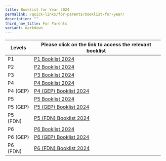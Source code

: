 ```yaml
---
title: Booklist for Year 2024
permalink: /quick-links/for-parents/booklist-for-year/
description: ""
third_nav_title: For Parents
variant: markdown
---
```

| Levels | Please click on the link to access the relevant booklist | 
| -------- | -------- | 
| P1     |[P1 Booklist 2024](/files/P1_Booklists_2024.pdf)     | 
| P2     |[P2 Booklist 2024](/files/P2_Booklists_2024.pdf)  | 
| P3     |[P3 Booklist 2024](/files/P3_Booklists_2024.pdf)
| P4     | [P4 Booklist 2024](/files/P4_Booklists_2024.pdf)  | 
| P4 (GEP)     | [P4 (GEP) Booklist 2024](/files/P4__GEP__Booklists_2024.pdf) | 
| P5     | [P5 Booklist 2024](/files/P5_Booklists_2024.pdf)  | 
| P5 (GEP)     | [P5 (GEP) Booklist 2024](/files/P5__GEP__Booklists_2024.pdf) | 
| P5 (FDN)     | [P5 (FDN) Booklist 2024](/files/P5__FDN__Booklists_2024.pdf) | 
| P6     | [P6 Booklist 2024](/files/P6_Booklists_2024.pdf)  | 
| P6 (GEP)     | [P6 (GEP) Booklist 2024](/files/P6__GEP__Booklists_2024.pdf) | 
| P6 (FDN)     | [P6 (FDN) Booklist 2024](/files/P6__FDN__Booklists_2024.pdf) |